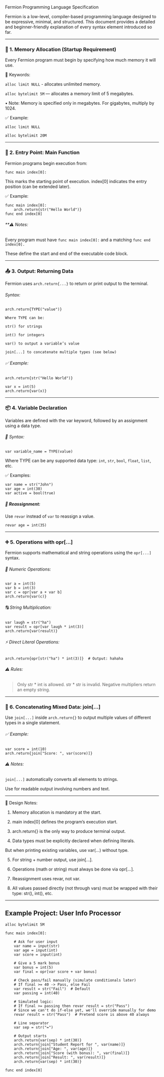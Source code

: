 Fermion Programming Language Specification

Fermion is a low-level, compiler-based programming language designed to be expressive, minimal, and structured. This document provides a detailed and beginner-friendly explanation of every syntax element introduced so far.


---

### **🚀 1. Memory Allocation (Startup Requirement)**

Every Fermion program must begin by specifying how much memory it will use.

🔑 Keywords:

`alloc limit NULL` -  allocates unlimited memory.

`alloc bytelimit 5M` — allocates a memory limit of 5 megabytes.

• Note: Memory is specified only in megabytes. For gigabytes, multiply by 1024.


✅ Example:

```Fermion
alloc limit NULL

alloc bytelimit 20M
```


---

### **🏁 2. Entry Point: Main Function**

Fermion programs begin execution from:

```Fermion
func main index[0]:
```

This marks the starting point of execution. index[0] indicates the entry position (can be extended later).

✅ Example:
``` Fermion
func main index[0]:
    arch.return{str("Hello World")}
func end index[0]
```

###### **⚠️ Notes:

Every program must have `func main index[0]:` and a matching `func end index[0].`

These define the start and end of the executable code block.

---

### 📤 3. Output: Returning Data

Fermion uses `arch.return{...}` to return or print output to the terminal.

###### Syntax:

```Fermion
arch.return{TYPE("value")}

Where TYPE can be:

str() for strings

int() for integers

var() to output a variable’s value

join[...] to concatenate multiple types (see below)
```
###### ✅ Example:

``` Fermion
arch.return{str("Hello World")}

var x = int(5)
arch.return{var(x)}
```



---

### 📦 4. Variable Declaration

Variables are defined with the var keyword, followed by an assignment using a data type.

###### 🔧 Syntax:

`var variable_name = TYPE(value)`

Where TYPE can be any supported data type: `int`, `str`, `bool`, `float`, `list`, etc.

✅ Examples:

```Fermion
var name = str("John")
var age = int(30)
var active = bool(true)
```
##### 🔁 Reassignment:

Use `revar` instead of `var` to reassign a value.

```Fermion
revar age = int(35)
```


---

### ➕ 5. Operations with opr[...]

Fermion supports mathematical and string operations using the `opr[...]` syntax.

###### 🧮 Numeric Operations:

``` Fermion
var a = int(5)
var b = int(3)
var c = opr[var a + var b]
arch.return{var(c)}
```
###### 🔠 String Multiplication:

```Fermion
var laugh = str("ha")
var result = opr[var laugh * int(3)]
arch.return{var(result)}
```
###### ⚡ Direct Literal Operations:

`arch.return{opr[str("ha") * int(3)]}  # Output: hahaha`

###### ⚠️ Rules:

> Only str * int is allowed.
> str * str is invalid.
> Negative multipliers return an empty string.



---

### 🔗 6. Concatenating Mixed Data: join[...]

Use `join[...]` inside `arch.return{}` to output multiple values of different types in a single statement.

###### ✅ Example:

``` Fermion 
var score = int(10)
arch.return{join["Score: ", var(score)]}
```
###### ⚠️ Notes:

`join[...]` automatically converts all elements to strings.

Use for readable output involving numbers and text.

---

📌 Design Notes:

1. Memory allocation is mandatory at the start.


2. main index[0] defines the program’s execution start.


3. arch.return{} is the only way to produce terminal output.


4. Data types must be explicitly declared when defining literals.

But when printing existing variables, use var(...) without type.



5. For string + number output, use join[...].


6. Operations (math or string) must always be done via opr[...].


7. Reassignment uses revar, not var.


8. All values passed directly (not through vars) must be wrapped with their type: str(), int(), etc.

---

## Example Project: User Info Processor 

``` Fermion
alloc bytelimit 5M

func main index[0]:

    # Ask for user input
    var name = input(str)
    var age = input(int)
    var score = input(int)

    # Give a 5 mark bonus
    var bonus = int(5)
    var final = opr[var score + var bonus]

    # Check pass/fail manually (simulate conditionals later)
    # If final >= 40 -> Pass, else Fail
    var result = str("Fail")  # Default
    var passing = int(40)

    # Simulated logic:
    # If final >= passing then revar result = str("Pass")
    # Since we can't do if-else yet, we'll override manually for demo
    revar result = str("Pass")  # Pretend score is above 40 always

    # Line separator
    var sep = str("=")

    # Output starts
    arch.return{var(sep) * int(30)}
    arch.return{join["Student Report for ", var(name)]}
    arch.return{join["Age: ", var(age)]}
    arch.return{join["Score (with bonus): ", var(final)]}
    arch.return{join["Result: ", var(result)]}
    arch.return{var(sep) * int(30)}

func end index[0]
```
